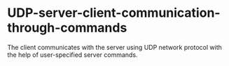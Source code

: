 # UDP-server-client-communication-through-commands
The client communicates with the server using UDP network protocol with the help of user-specified server commands. 
